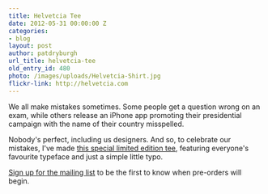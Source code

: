 ```yaml
---
title: Helvetcia Tee
date: 2012-05-31 00:00:00 Z
categories:
- blog
layout: post
author: patdryburgh
url_title: helvetcia-tee
old_entry_id: 480
photo: /images/uploads/Helvetcia-Shirt.jpg
flickr-link: http://helvetcia.com
---
```


We all make mistakes sometimes. Some people get a question wrong on an exam, while others release an iPhone app promoting their presidential campaign with the name of their country misspelled.

Nobody's perfect, including us designers. And so, to celebrate our mistakes, I've made <a href="http://helvetcia.com">this special limited edition tee</a>, featuring everyone's favourite typeface and just a simple little typo.

<a href="http://helvetcia.com">Sign up for the mailing list</a> to be the first to know when pre-orders will begin.